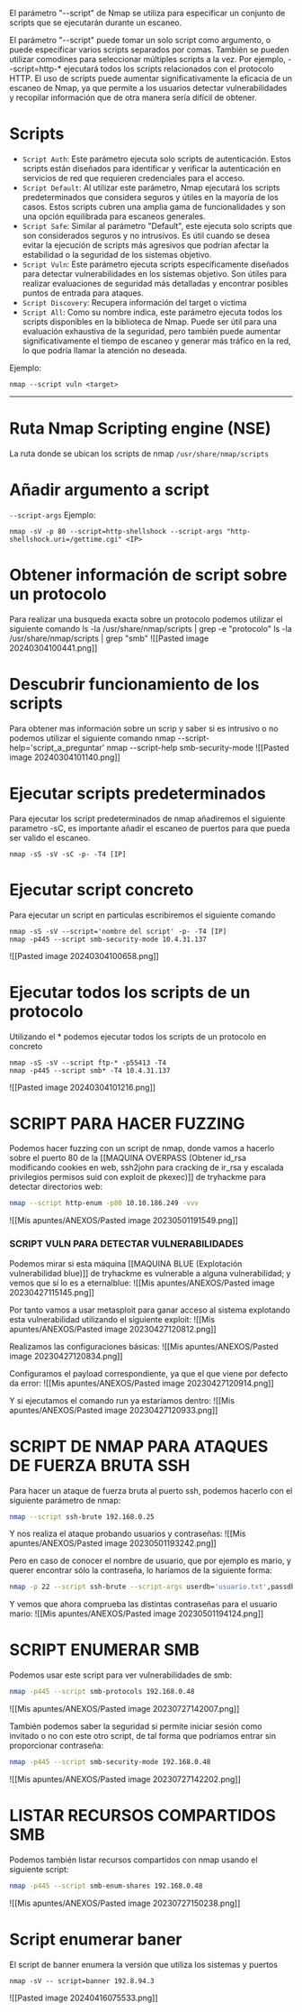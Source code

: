 El parámetro "--script" de Nmap se utiliza para especificar un conjunto de scripts que se ejecutarán durante un escaneo. 

El parámetro "--script" puede tomar un solo script como argumento, o puede especificar varios scripts separados por comas. También se pueden utilizar comodines para seleccionar múltiples scripts a la vez. Por ejemplo, --script=http-* ejecutará todos los scripts relacionados con el protocolo HTTP. El uso de scripts puede aumentar significativamente la eficacia de un escaneo de Nmap, ya que permite a los usuarios detectar vulnerabilidades y recopilar información que de otra manera sería difícil de obtener.

# Scripts
- `Script Auth`: Este parámetro ejecuta solo scripts de autenticación. Estos scripts están diseñados para identificar y verificar la autenticación en servicios de red que requieren credenciales para el acceso.
- `Script Default`: Al utilizar este parámetro, Nmap ejecutará los scripts predeterminados que considera seguros y útiles en la mayoría de los casos. Estos scripts cubren una amplia gama de funcionalidades y son una opción equilibrada para escaneos generales.
- `Script Safe`: Similar al parámetro "Default", este ejecuta solo scripts que son considerados seguros y no intrusivos. Es útil cuando se desea evitar la ejecución de scripts más agresivos que podrían afectar la estabilidad o la seguridad de los sistemas objetivo.
- `Script Vuln`: Este parámetro ejecuta scripts específicamente diseñados para detectar vulnerabilidades en los sistemas objetivo. Son útiles para realizar evaluaciones de seguridad más detalladas y encontrar posibles puntos de entrada para ataques.
- `Script Discovery`: Recupera información del target o víctima
- `Script All`: Como su nombre indica, este parámetro ejecuta todos los scripts disponibles en la biblioteca de Nmap. Puede ser útil para una evaluación exhaustiva de la seguridad, pero también puede aumentar significativamente el tiempo de escaneo y generar más tráfico en la red, lo que podría llamar la atención no deseada.

Ejemplo: 
```
nmap --script vuln <target>
```


-----------------------------

# Ruta Nmap Scripting engine (NSE)
La ruta donde se ubican los scripts de nmap
`/usr/share/nmap/scripts`

# Añadir argumento a script
`--script-args`
Ejemplo:
```
nmap -sV -p 80 --script=http-shellshock --script-args "http-shellshock.uri=/gettime.cgi" <IP>
```

# Obtener información de script sobre un protocolo
Para realizar una busqueda exacta sobre un protocolo podemos utilizar el siguiente comando
ls -la /usr/share/nmap/scripts | grep -e "protocolo"
ls -la /usr/share/nmap/scripts | grep "smb"
![[Pasted image 20240304100441.png]]

# Descubrir funcionamiento de los scripts
Para obtener mas información sobre un scrip y saber si es intrusivo o no podemos utilizar el siguiente comando
nmap --script-help='script_a_preguntar'
nmap --script-help smb-security-mode
![[Pasted image 20240304101140.png]]

# Ejecutar scripts predeterminados
Para ejecutar los script predeterminados de nmap añadiremos el siguiente parametro -sC, es importante añadir el escaneo de puertos para que pueda ser valido el escaneo.
```
nmap -sS -sV -sC -p- -T4 [IP]
```

# Ejecutar script concreto
Para ejecutar un script en particulas escribiremos el siguiente comando
```
nmap -sS -sV --script='nombre del script' -p- -T4 [IP]
nmap -p445 --script smb-security-mode 10.4.31.137
```
![[Pasted image 20240304100658.png]]

# Ejecutar todos los scripts de un protocolo
Utilizando el * podemos ejecutar todos los scripts de un protocolo en concreto
```
nmap -sS -sV --script ftp-* -p55413 -T4
nmap -p445 --script smb* -T4 10.4.31.137
```
![[Pasted image 20240304101216.png]]

# SCRIPT PARA HACER FUZZING
Podemos hacer fuzzing con un script de nmap, donde vamos a hacerlo sobre el puerto 80 de la [[MAQUINA OVERPASS (Obtener id_rsa modificando cookies en web, ssh2john para cracking de ir_rsa y escalada privilegios permisos suid con exploit de pkexec)]] de tryhackme para detectar directorios web:
```bash
nmap --script http-enum -p80 10.10.186.249 -vvv
```
![[Mis apuntes/ANEXOS/Pasted image 20230501191549.png]]

### SCRIPT VULN PARA DETECTAR VULNERABILIDADES
Podemos mirar si esta máquina [[MAQUINA BLUE (Explotación vulnerabilidad blue)]] de tryhackme es vulnerable a alguna vulnerabilidad; y vemos que sí lo es a eternalblue:
![[Mis apuntes/ANEXOS/Pasted image 20230427115145.png]]

Por tanto vamos a usar metasploit para ganar acceso al sistema explotando esta vulnerabilidad utilizando el siguiente exploit:
![[Mis apuntes/ANEXOS/Pasted image 20230427120812.png]]

Realizamos las configuraciones básicas:
![[Mis apuntes/ANEXOS/Pasted image 20230427120834.png]]

Configuramos el payload correspondiente, ya que el que viene por defecto da error:
![[Mis apuntes/ANEXOS/Pasted image 20230427120914.png]]

Y si ejecutamos el comando run ya estaríamos dentro:
![[Mis apuntes/ANEXOS/Pasted image 20230427120933.png]]
# SCRIPT DE NMAP PARA ATAQUES DE FUERZA BRUTA SSH
Para hacer un ataque de fuerza bruta al puerto ssh, podemos hacerlo con el siguiente parámetro de nmap:
```bash
nmap --script ssh-brute 192.168.0.25
```

Y nos realiza el ataque probando usuarios y contraseñas:
![[Mis apuntes/ANEXOS/Pasted image 20230501193242.png]]

Pero en caso de conocer el nombre de usuario, que por ejemplo es mario, y querer encontrar sólo la contraseña, lo haríamos de la siguiente forma:
```bash
nmap -p 22 --script ssh-brute --script-args userdb='usuario.txt',passdb='rockyou.txt' 192.168.0.25
```

Y vemos que ahora comprueba las distintas contraseñas para el usuario mario:
![[Mis apuntes/ANEXOS/Pasted image 20230501194124.png]]
# SCRIPT ENUMERAR SMB
Podemos usar este script para ver vulnerabilidades de smb:
```bash
nmap -p445 --script smb-protocols 192.168.0.48
```
![[Mis apuntes/ANEXOS/Pasted image 20230727142007.png]]

También podemos saber la seguridad si permite iniciar sesión como invitado o no con este otro script, de tal forma que podríamos entrar sin proporcionar contraseña:
```bash
nmap -p445 --script smb-security-mode 192.168.0.48
```
![[Mis apuntes/ANEXOS/Pasted image 20230727142202.png]]

# LISTAR RECURSOS COMPARTIDOS SMB
Podemos también listar recursos compartidos con nmap usando el siguiente script:
```bash
nmap -p445 --script smb-enum-shares 192.168.0.48
```
![[Mis apuntes/ANEXOS/Pasted image 20230727150238.png]]

# Script enumerar baner
El script de banner enumera la versión que utiliza los sistemas y puertos
```
nmap -sV -- script=banner 192.8.94.3
```
![[Pasted image 20240416075533.png]]